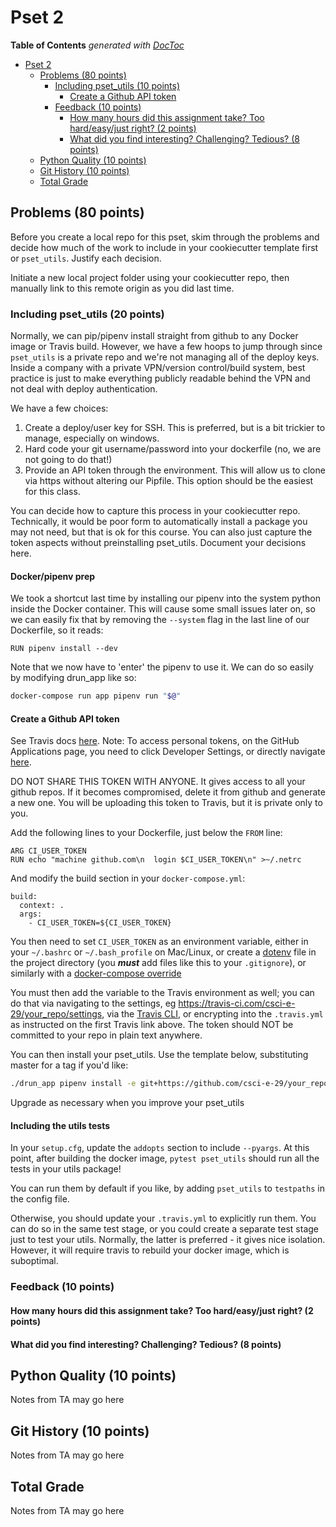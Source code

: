 # Pset 2

<!-- START doctoc generated TOC please keep comment here to allow auto update -->
<!-- DON'T EDIT THIS SECTION, INSTEAD RE-RUN doctoc TO UPDATE -->
**Table of Contents**  *generated with [DocToc](https://github.com/thlorenz/doctoc)*

- [Pset 2](#pset-2)
  - [Problems (80 points)](#problems-80-points)
    - [Including pset_utils (10 points)](#including-pset_utils-10-points)
      - [Create a Github API token](#create-a-github-api-token)
    - [Feedback (10 points)](#feedback-10-points)
      - [How many hours did this assignment take?  Too hard/easy/just right? (2 points)](#how-many-hours-did-this-assignment-take--too-hardeasyjust-right-2-points)
      - [What did you find interesting? Challenging? Tedious? (8 points)](#what-did-you-find-interesting-challenging-tedious-8-points)
  - [Python Quality (10 points)](#python-quality-10-points)
  - [Git History (10 points)](#git-history-10-points)
  - [Total Grade](#total-grade)

<!-- END doctoc generated TOC please keep comment here to allow auto update -->

## Problems (80 points)

Before you create a local repo for this pset, skim through the problems and
decide how much of the work to include in your cookiecutter template first or
`pset_utils`.  Justify each decision.

Initiate a new local project folder using your cookiecutter repo, then manually
link to this remote origin as you did last time.  

### Including pset_utils (20 points)

Normally, we can pip/pipenv install straight from github to any Docker image or
Travis build.  However, we have a few hoops to jump through since `pset_utils`
is a private repo and we're not managing all of the deploy keys.  Inside a
company with a private VPN/version control/build system, best practice is just
to make everything publicly readable behind the VPN and not deal with deploy
authentication.

We have a few choices:

1. Create a deploy/user key for SSH.  This is preferred, but is a bit trickier
   to manage, especially on windows.
2. Hard code your git username/password into your dockerfile (no, we are not
   going to do that!)
3. Provide an API token through the environment.  This will allow us to clone
   via https without altering our Pipfile.  This option should be the easiest
   for this class.

You can decide how to capture this process in your cookiecutter repo.  
Technically, it would be poor form to automatically install a package you may
not need, but that is ok for this course.  You can also just capture the token
aspects without preinstalling pset_utils.  Document your decisions here.

#### Docker/pipenv prep

We took a shortcut last time by installing our pipenv into the system python
inside the Docker container.  This will cause some small issues later on, so
we can easily fix that by removing the `--system` flag in the last line of our
Dockerfile, so it reads:

```docker
RUN pipenv install --dev
```

Note that we now have to 'enter' the pipenv to use it.  We can do so easily
by modifying drun_app like so:

```bash
docker-compose run app pipenv run "$@"
```

#### Create a Github API token

See Travis docs
[here](https://docs.travis-ci.com/user/private-dependencies/#api-token). Note:
To access personal tokens, on the GitHub Applications page, you need to click
Developer Settings, or directly navigate
[here](https://github.com/settings/tokens).

DO NOT SHARE THIS TOKEN WITH ANYONE.  It gives access to all your github repos.
If it becomes compromised, delete it from github and generate a new one.  You
will be uploading this token to Travis, but it is private only to you.

Add the following lines to your Dockerfile, just below the `FROM` line:
```docker
ARG CI_USER_TOKEN
RUN echo "machine github.com\n  login $CI_USER_TOKEN\n" >~/.netrc
```

And modify the build section in your `docker-compose.yml`:
```
build:
  context: .
  args:
    - CI_USER_TOKEN=${CI_USER_TOKEN}
```

You then need to set `CI_USER_TOKEN` as an environment variable, either in your
`~/.bashrc` or `~/.bash_profile` on Mac/Linux, or create a
[dotenv](https://docs.docker.com/compose/env-file/) file in the project
directory (you ***must*** add files like this to your `.gitignore`), or
similarly with a [docker-compose
override](https://docs.docker.com/compose/extends/#multiple-compose-files)

You must then add the variable to the Travis environment as well; you can do
that via navigating to the settings, eg
https://travis-ci.com/csci-e-29/your_repo/settings, via the [Travis
CLI](https://github.com/travis-ci/travis.rb), or encrypting into the
`.travis.yml` as instructed on the first Travis link above.  The token should
NOT be committed to your repo in plain text anywhere.

You can then install your pset_utils.  Use the template below, substituting
master for a tag if you'd like:

```bash
./drun_app pipenv install -e git+https://github.com/csci-e-29/your_repo@master#egg=pset_utils
```

Upgrade as necessary when you improve your pset_utils

#### Including the utils tests

In your `setup.cfg`, update the `addopts` section to include `--pyargs`.  At
this point, after building the docker image, `pytest pset_utils` should run all
the tests in your utils package!

You can run them by default if you like, by adding `pset_utils` to `testpaths`
in the config file.

Otherwise, you should update your `.travis.yml` to explicitly run them.  You
can do so in the same test stage, or you could create a separate test stage
just to test your utils.  Normally, the latter is preferred - it gives nice
isolation.  However, it will require travis to rebuild your docker image, which
is suboptimal.

### Feedback (10 points)

#### How many hours did this assignment take?  Too hard/easy/just right? (2 points)

#### What did you find interesting? Challenging? Tedious? (8 points)

## Python Quality (10 points)
Notes from TA may go here

## Git History (10 points)
Notes from TA may go here

## Total Grade
Notes from TA may go here
